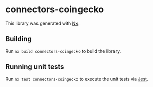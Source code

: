 # connectors-coingecko

This library was generated with [Nx](https://nx.dev).

## Building

Run `nx build connectors-coingecko` to build the library.

## Running unit tests

Run `nx test connectors-coingecko` to execute the unit tests via [Jest](https://jestjs.io).
